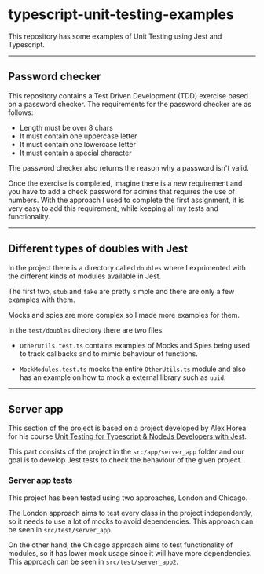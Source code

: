 # typescript-unit-testing-examples

This repository has some examples of Unit Testing using Jest and Typescript.

---

## Password checker
This repository contains a Test Driven Development (TDD) exercise based on a password checker. The requirements for the password checker are as follows:

- Length must be over 8 chars
- It must contain one uppercase letter
- It must contain one lowercase letter
- It must contain a special character

The password checker also returns the reason why a password isn't valid.

Once the exercise is completed, imagine there is a new requirement and you have to add a check password for admins that requires the use of numbers. With the approach I used to complete the first assignment, it is very easy to add this requirement, while keeping all my tests and functionality.

---

## Different types of doubles with Jest
In the project there is a directory called `doubles` where I exprimented with the different kinds of modules available in Jest.

The first two, `stub` and `fake` are pretty simple and there are only a few examples with them.

Mocks and spies are more complex so I made more examples for them.

In the `test/doubles` directory there are two files. 
- `OtherUtils.test.ts` contains examples of Mocks and Spies being used to track callbacks and to mimic behaviour of functions.

- `MockModules.test.ts` mocks the entire `OtherUtils.ts` module and also has an example on how to mock a external library such as `uuid`.

---

## Server app
This section of the project is based on a project developed by Alex Horea for his course [Unit Testing for Typescript & NodeJs Developers with Jest](https://www.udemy.com/course/unit-testing-typescript-nodejs/).

This part consists of the project in the `src/app/server_app` folder and our goal is to develop Jest tests to check the behaviour of the given project.

### Server app tests

This project has been tested using two approaches, London and Chicago.

The London approach aims to test every class in the project independently, so it needs to use a lot of mocks to avoid dependencies. This approach can be seen in `src/test/server_app`.

On the other hand, the Chicago approach aims to test functionality of modules, so it has lower mock usage since it will have more dependencies. This approach can be seen in `src/test/server_app2`.